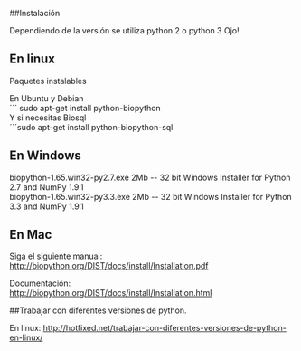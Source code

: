 ##Instalación  
  
Dependiendo de la versión se utiliza python 2 o python 3 Ojo!
  
## En linux  
  
Paquetes instalables 
  
En Ubuntu y Debian  
´´´ sudo apt-get install python-biopython  
Y si necesitas Biosql  
´´´sudo apt-get install python-biopython-sql  
 
  
## En Windows  
biopython-1.65.win32-py2.7.exe 2Mb -- 32 bit Windows Installer for Python 2.7 and NumPy 1.9.1  
biopython-1.65.win32-py3.3.exe 2Mb -- 32 bit Windows Installer for Python 3.3 and NumPy 1.9.1   
    
## En Mac  
Siga el siguiente manual:  
http://biopython.org/DIST/docs/install/Installation.pdf  
   

Documentación:  
http://biopython.org/DIST/docs/install/Installation.html  

##Trabajar con diferentes versiones de python.  

En linux: http://hotfixed.net/trabajar-con-diferentes-versiones-de-python-en-linux/
  
